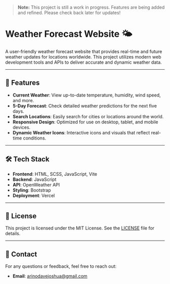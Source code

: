 > **Note:** This project is still a work in progress. Features are being added and refined. Please check back later for updates!
# Weather Forecast Website 🌤️

A user-friendly weather forecast website that provides real-time and future weather updates for locations worldwide. This project utilizes modern web development tools and APIs to deliver accurate and dynamic weather data.

---

## 🌟 Features

- **Current Weather**: View up-to-date temperature, humidity, wind speed, and more.
- **5-Day Forecast**: Check detailed weather predictions for the next five days.
- **Search Locations**: Easily search for cities or locations around the world.
- **Responsive Design**: Optimized for use on desktop, tablet, and mobile devices.
- **Dynamic Weather Icons**: Interactive icons and visuals that reflect real-time conditions.

---

## 🛠️ Tech Stack

- **Frontend**: HTML, SCSS, JavaScript, Vite
- **Backend**: JavaScript
- **API**: OpenWeather API
- **Styling**: Bootstrap 
- **Deployment**: Vercel

---

## 📝 License

This project is licensed under the MIT License. See the [LICENSE](LICENSE) file for details.

---

## 📧 Contact

For any questions or feedback, feel free to reach out:

- **Email**: arinodavejoshua@gmail.com  

